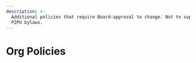 ```yaml
---
description: >-
  Additional policies that require Board-approval to change. Not to supersede
  P2PU bylaws.
---
```


# Org Policies



